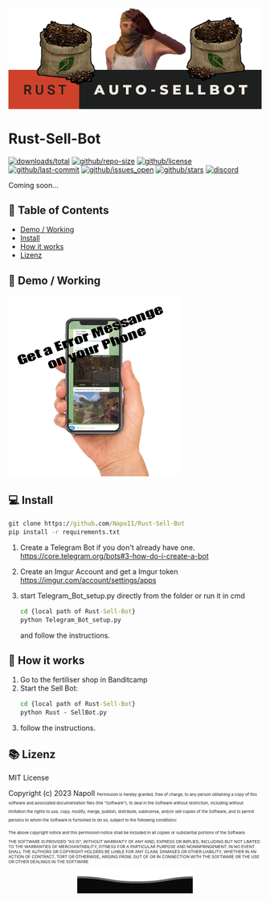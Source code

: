 [![github/NapoII](https://github.com/NapoII/Rust-Sell-Bot/blob/new/README_img/Readme_top.png)](https://github.com/NapoII)

# Rust-Sell-Bot

[![downloads/total](https://img.shields.io/github/downloads/NapoII/Rust-Sell-Bot/total)](https://github.com/NapoII/Rust-Sell-Bot/archive/refs/heads/main.zip) [![github/repo-size](https://img.shields.io/github/repo-size/NapoII/Rust-Sell-Bot)](https://github.com/NapoII/Rust-Sell-Bot/archive/refs/heads/main.zip) [![github/license](https://img.shields.io/github/license/NapoII/Rust-Sell-Bot)](https://github.com/NapoII/Rust-Sell-Bot/blob/main/LICENSE) [![github/last-commit](https://img.shields.io/github/downloads/NapoII/Rust-Sell-Bot/total)](https://img.shields.io/github/issues/NapoII/Rust-Sell-Bot?style=plastic) [![github/issues_open](https://img.shields.io/github/issues/NapoII/Rust-Sell-Bot?style=plastic)](https://img.shields.io/github/issues-raw/NapoII/Rust-Sell-Bot) [![github/stars](https://img.shields.io/github/stars/NapoII/Rust-Sell-Bot?style=social)](https://github.com/NapoII/Rust-Sell-Bot/stargazers) [![discord](https://img.shields.io/discord/190307701169979393)](https://discord.gg/knTKtKVfnr)

Coming soon...
## 📝 Table of Contents
+ [Demo / Working](#demo)
+ [Install](#usage)
+ [How it works](#Use)
+ [Lizenz](#Lizenz)
## 🎥 Demo / Working <a name = "demo"></a>
[![github/NapoII](https://raw.githubusercontent.com/NapoII/Rust-Sell-Bot/new/README_img/phone.png)](https://github.com/NapoII)

## 💻 Install <a name = "usage"></a>


```cmd
git clone https://github.com/NapoII/Rust-Sell-Bot
pip install -r requirements.txt
```

1.  Create a Telegram Bot if you don't already have one.
   https://core.telegram.org/bots#3-how-do-i-create-a-bot

2.  Create an Imgur Account and get a Imgur token
    https://imgur.com/account/settings/apps

3.  start Telegram_Bot_setup.py directly from the folder or run it in cmd

    ```cmd
    cd {local path of Rust-Sell-Bot}
    python Telegram_Bot_setup.py
    ```
    and follow the instructions.


## 💭 How it works <a name = "Use"></a>

1.  Go to the fertiliser shop in Banditcamp
2.  Start the Sell Bot:
    ```cmd
    cd {local path of Rust-Sell-Bot}
    python Rust - SellBot.py
    ```
3.  follow the instructions.

## 📚 Lizenz <a name = "Lizenz"></a>
MIT License

Copyright (c) 2023 NapoII
<small><small><small>
Permission is hereby granted, free of charge, to any person obtaining a copy
of this software and associated documentation files (the "Software"), to deal
in the Software without restriction, including without limitation the rights
to use, copy, modify, merge, publish, distribute, sublicense, and/or sell
copies of the Software, and to permit persons to whom the Software is
furnished to do so, subject to the following conditions:

The above copyright notice and this permission notice shall be included in all
copies or substantial portions of the Software.

THE SOFTWARE IS PROVIDED "AS IS", WITHOUT WARRANTY OF ANY KIND, EXPRESS OR
IMPLIED, INCLUDING BUT NOT LIMITED TO THE WARRANTIES OF MERCHANTABILITY,
FITNESS FOR A PARTICULAR PURPOSE AND NONINFRINGEMENT. IN NO EVENT SHALL THE
AUTHORS OR COPYRIGHT HOLDERS BE LIABLE FOR ANY CLAIM, DAMAGES OR OTHER
LIABILITY, WHETHER IN AN ACTION OF CONTRACT, TORT OR OTHERWISE, ARISING FROM,
OUT OF OR IN CONNECTION WITH THE SOFTWARE OR THE USE OR OTHER DEALINGS IN THE
SOFTWARE
    
<p align="center">
<img src="https://raw.githubusercontent.com/NapoII/NapoII/233630a814f7979f575c7f764dbf1f4804b05332/Bottom.svg" alt="Github Stats" />
</p>
